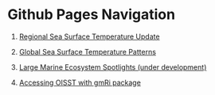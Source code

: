 # Github Pages Navigation

 1. [Regional Sea Surface Temperature Update](https://adamkemberling.github.io/oisst_mainstays/R/Regional_Temperature_Report.html)
 
 2. [Global Sea Surface Temperature Patterns](https://adamkemberling.github.io/oisst_mainstays/R/Global_sst_trends.html)
 
 
 3. [Large Marine Ecosystem Spotlights (under development)]()
 
 
 2. [Accessing OISST with gmRi package](https://adamkemberling.github.io/oisst_mainstays/R/OISST_with_gmRi.html)
